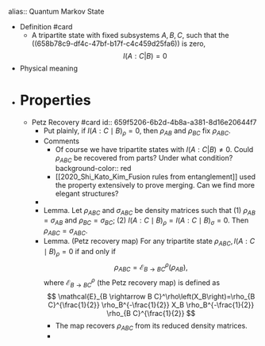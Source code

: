 alias:: Quantum Markov State

- Definition #card
	- A tripartite state with fixed subsystems $A,B,C$, such that the ((658b78c9-df4c-47bf-b17f-c4c459d25fa6)) is zero,
	  $$I(A:C|B)=0$$
- Physical meaning
- # Properties
	- Petz Recovery #card
	  id:: 659f5206-6b2d-4b8a-a381-8d16e20644f7
		- Put plainly, if $I(A: C \mid B)_\rho=0$, then $\rho_{AB}$ and $\rho_{BC}$ fix $\rho_{ABC}$.
		- Comments
			- Of course we have tripartite states with $I(A:C|B) \neq 0$. Could $\rho_{ABC}$ be recovered from parts? Under what condition?
			  background-color:: red
			- [[2020_Shi_Kato_Kim_Fusion rules from entanglement]] used the property extensively to prove merging. Can we find more elegant structures?
		-
		- Lemma. Let $\rho_{A B C}$ and $\sigma_{A B C}$ be density matrices such that (1) $\rho_{A B}=\sigma_{A B}$ and $\rho_{B C}=\sigma_{B C}$;
		  (2) $I(A: C \mid B)_\rho=I(A: C \mid B)_\sigma=0$. Then $\rho_{A B C}=\sigma_{A B C}$.
		- Lemma. (Petz recovery map) For any tripartite state $\rho_{A B C}, I(A: C \mid B)_\rho=0$ if and only if
		  $$
		  \rho_{A B C}=\mathcal{E}_{B \rightarrow B C}^\rho\left(\rho_{A B}\right),
		  $$
		  where $\mathcal{E}_{B \rightarrow B C}^\rho$ (the Petz recovery map) is defined as
		  $$
		  \mathcal{E}_{B \rightarrow B C}^\rho\left(X_B\right)=\rho_{B C}^{\frac{1}{2}} \rho_B^{-\frac{1}{2}} X_B \rho_B^{-\frac{1}{2}} \rho_{B C}^{\frac{1}{2}}
		  $$
			- The map recovers $\rho_{ABC}$ from its reduced density matrices.
			-